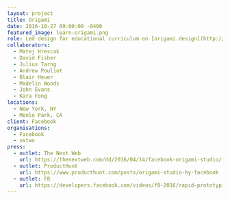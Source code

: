 ```yaml
---
layout: project
title: Origami
date: 2016-10-27 09:00:00 -0400
featured_image: learn-origami.png
role: Led design for educational curriculum on [origami.design](http://origami.design). Contributed to interface design and onboarding.
collaborators:
  - Matej Hrescak
  - David Fisher
  - Julius Tarng
  - Andrew Pouliot
  - Blair Heuer
  - Madelin Woods
  - John Evans
  - Kara Fong
locations:
  - New York, NY
  - Menlo Park, CA
client: Facebook
organisations:
  - Facebook
  - ustwo
press:
  - outlet: The Next Web
    url: https://thenextweb.com/dd/2016/04/14/facebook-origami-studio/
  - outlet: ProductHunt
    url: https://www.producthunt.com/posts/origami-studio-by-facebook
  - outlet: F8
    url: https://developers.facebook.com/videos/f8-2016/rapid-prototyping-made-easy-with-origami-studio/
---
```

